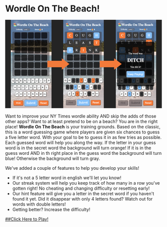 # Wordle On The Beach!
![WordleGamePlay](./Assets/Images/wordle-readme-photo.png "Wordle Game Play Photo")

Want to improve your NY Times wordle ability AND skip the adds of those other apps? Want to at least pretend to be on a beach? You are in the right place! **Wordle On The Beach** is your training grounds. Based on the classic, this is a word guessing game where players are given six chances to guess a five letter word. With your goal to be to guess it in as few tries as possible. Each guessed word will help you along the way. If the letter in your guess word is in the secret word the background will turn orange!  If it is in the guess word AND in th right place in the guess word the background will turn blue! Otherwise the background will turn gray. 

We've added a couple of features to help you develop your skills! 
* If it's not a 5 letter word in english we'll let you know!
* Our streak system will help you keep track of how many in a row you've gotten right! No cheating and changing difficulty or resetting early!
* Our hint feature will give you a letter in the secret word if you haven't found it yet. Did it disappear with only 4 letters found? Watch out for words with double letters!
* Getting better? Increase the difficulty!

[##Click Here to Play!](https://wordle-on-the-beach.netlify.app/)